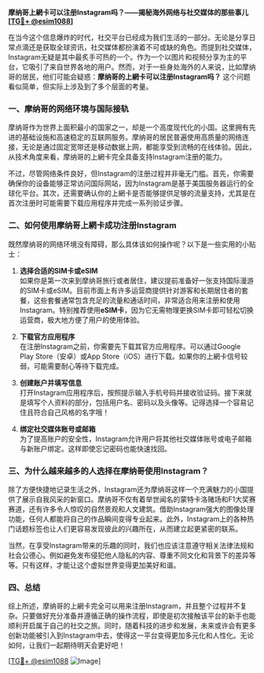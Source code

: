**摩纳哥上網卡可以注册Instagram吗？——揭秘海外网络与社交媒体的那些事儿[[TG💪+ @esim1088](https://t.me/s/esim1088)]**

在当今这个信息爆炸的时代，社交平台已经成为我们生活的一部分。无论是分享日常点滴还是获取全球资讯，社交媒体都扮演着不可或缺的角色。而提到社交媒体，Instagram无疑是其中最炙手可热的一个。作为一个以图片和视频分享为主的平台，它吸引了来自世界各地的用户。然而，对于一些身处海外的人来说，比如摩纳哥的居民，他们可能会疑惑：**摩纳哥的上網卡可以注册Instagram吗？** 这个问题看似简单，但实际上涉及到了多个层面的考量。

### 一、摩纳哥的网络环境与国际接轨

摩纳哥作为世界上面积最小的国家之一，却是一个高度现代化的小国。这里拥有先进的基础设施和高速稳定的互联网服务。摩纳哥的居民普遍使用高质量的网络连接，无论是通过固定宽带还是移动数据上网，都能享受到流畅的在线体验。因此，从技术角度来看，摩纳哥的上網卡完全具备支持Instagram注册的能力。

不过，尽管网络条件良好，但Instagram的注册过程并非毫无门槛。首先，你需要确保你的设备能够正常访问国际网站，因为Instagram是基于美国服务器运行的全球化平台。其次，还需要确认你的上網卡是否能够提供足够的流量支持，尤其是在首次注册时可能需要下载应用程序并完成一系列验证步骤。

### 二、如何使用摩纳哥上網卡成功注册Instagram

既然摩纳哥的网络环境没有障碍，那么具体该如何操作呢？以下是一些实用的小贴士：

1. **选择合适的SIM卡或eSIM**  
   如果你是第一次来到摩纳哥旅行或者居住，建议提前准备好一张支持国际漫游的SIM卡或eSIM。目前市面上有许多运营商提供针对游客和长期居住者的套餐，这些套餐通常包含充足的流量和通话时间，非常适合用来注册和使用Instagram。特别推荐使用**eSIM卡**，因为它无需物理更换SIM卡即可轻松切换运营商，极大地方便了用户的使用体验。

2. **下载官方应用程序**  
   在注册Instagram之前，你需要先下载其官方应用程序。可以通过Google Play Store（安卓）或App Store（iOS）进行下载。如果你的上網卡信号较弱，可能需要耐心等待下载完成。

3. **创建账户并填写信息**  
   打开Instagram应用程序后，按照提示输入手机号码并接收验证码。接下来就是填写个人资料的部分，包括用户名、密码以及头像等。记得选择一个容易记住且符合自己风格的名字哦！

4. **绑定社交媒体账号或邮箱**  
   为了提高账户的安全性，Instagram允许用户将其他社交媒体账号或电子邮箱与新账户绑定。这样即使忘记密码也能快速找回。

### 三、为什么越来越多的人选择在摩纳哥使用Instagram？

除了方便快捷地记录生活之外，Instagram还为摩纳哥这样一个充满魅力的小国提供了展示自我风采的新窗口。摩纳哥不仅有着举世闻名的蒙特卡洛赌场和F1大奖赛赛道，还有许多令人惊叹的自然景观和人文建筑。借助Instagram强大的图像处理功能，任何人都能将自己的作品瞬间变得专业起来。此外，Instagram上的各种热门话题标签也让人们更容易发现彼此的兴趣所在，从而建立起更紧密的联系。

当然，在享受Instagram带来的乐趣的同时，我们也应该注意遵守相关法律法规和社会公德心。例如避免发布侵犯他人隐私的内容、尊重不同文化和背景下的差异等等。只有这样，才能让这个虚拟世界变得更加美好和谐。

### 四、总结

综上所述，摩纳哥的上網卡完全可以用来注册Instagram，并且整个过程并不复杂。只要做好充分准备并遵循正确的操作流程，即使是初次接触该平台的新手也能顺利开启属于自己的社交之旅。同时，随着科技的进步和发展，未来或许会有更多创新功能被引入到Instagram中去，使得这一平台变得更加多元化和人性化。无论如何，让我们一起期待明天会更好吧！

[[TG💪+ @esim1088](https://t.me/s/esim1088) ![Image](https://i.postimg.cc/4NQfJmqS/Snipaste-2025-05-13-00-14-12.png)]